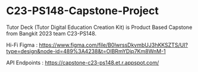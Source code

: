 # C23-PS148-Capstone-Project
Tutor Deck (Tutor Digital Education Creation Kit) is Product Based Capstone from Bangkit 2023 team C23-PS148. 

Hi-Fi Figma : https://www.figma.com/file/B0lwrssDkvmbUJ3hKKSZTS/UI?type=design&node-id=489%3A4238&t=OlBRmYDip7Km8WnM-1

API Endpoints : https://capstone-c23-ps148.et.r.appspot.com/
